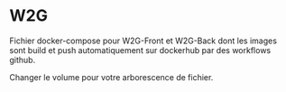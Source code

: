 # W2G

Fichier docker-compose pour W2G-Front et W2G-Back dont les images sont build et push automatiquement sur dockerhub par des workflows github.

Changer le volume pour votre arborescence de fichier.
